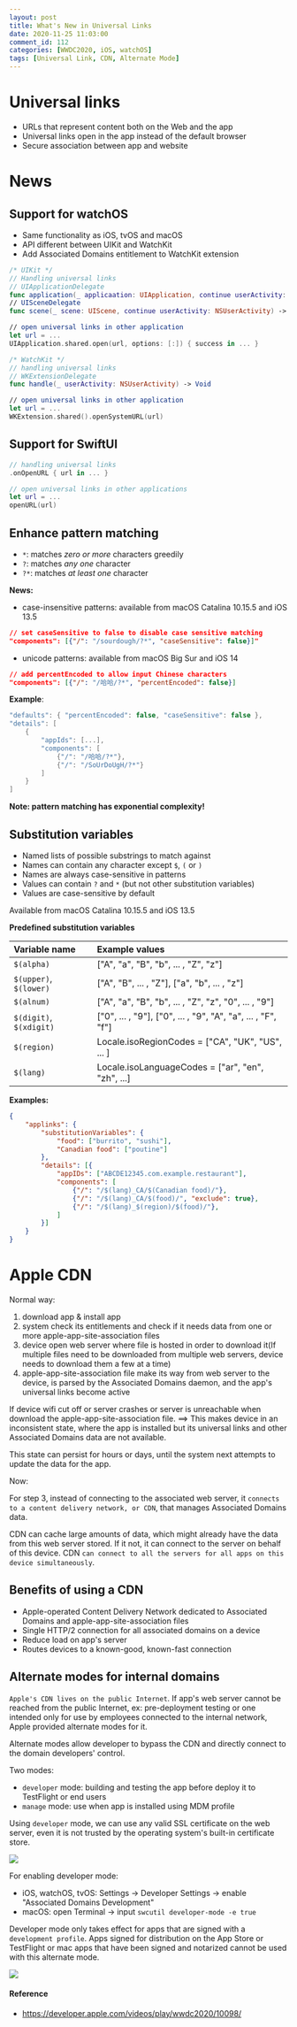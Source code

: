 ```yaml
---
layout: post
title: What's New in Universal Links
date: 2020-11-25 11:03:00
comment_id: 112
categories: [WWDC2020, iOS, watchOS]
tags: [Universal Link, CDN, Alternate Mode]
---
```


# Universal links

- URLs that represent content both on the Web and the app
- Universal links open in the app instead of the default browser
- Secure association between app and website

# News

## Support for watchOS

- Same functionality as iOS, tvOS and macOS
- API different between UIKit and WatchKit
- Add Associated Domains entitlement to WatchKit extension

```swift
/* UIKit */
// Handling universal links
// UIApplicationDelegate
func application(_ applicaation: UIApplication, continue userActivity: NSUserActivity, restorationHandler: @escaping([UIUserActivityRestoring]?) -> Void) -> Bool
// UISceneDelegate
func scene(_ scene: UIScene, continue userActivity: NSUserActivity) -> Void

// open universal links in other application
let url = ...
UIApplication.shared.open(url, options: [:]) { success in ... }

/* WatchKit */
// handling universal links
// WKExtensionDelegate
func handle(_ userActivity: NSUserActivity) -> Void

// open universal links in other application
let url = ...
WKExtension.shared().openSystemURL(url)
```

## Support for SwiftUI

```swift
// handling universal links
.onOpenURL { url in ... }

// open universal links in other applications
let url = ...
openURL(url)
```

## Enhance pattern matching

- `*`: matches *zero or more* characters greedily
- `?`: matches *any one* character
- `?*`: matches *at least one* character

**News:**

- case-insensitive patterns: available from macOS Catalina 10.15.5 and iOS 13.5

```json
// set caseSensitive to false to disable case sensitive matching
"components": [{"/": "/sourdough/?*", "caseSensitive": false}]"
```

- unicode patterns: available from macOS Big Sur and iOS 14

```json
// add percentEncoded to allow input Chinese characters
"components": [{"/": "/哈哈/?*", "percentEncoded": false}]
```

**Example**:

```swift
"defaults": { "percentEncoded": false, "caseSensitive": false },
"details": [
	{
		"appIds": [...],
		"components": [
			{"/": "/哈哈/?*"},
			{"/": "/SoUrDoUgH/?*"}
		]
	}
]
```

**Note: pattern matching has exponential complexity!**

## Substitution variables

- Named lists of possible substrings to match against
- Names can contain any character except `$`, `(` or `)`
- Names are always case-sensitive in patterns
- Values can contain `?` and `*` (but not other substitution variables)
- Values are case-sensitive by default

Available from macOS Catalina 10.15.5 and iOS 13.5

**Predefined substitution variables**

| Variable name | Example values |
| :--- | :--- |
| `$(alpha)` | ["A", "a", "B", "b", ... , "Z", "z"] |
| `$(upper)`, `$(lower)` | ["A", "B", ... , "Z"], ["a", "b", ... , "z"] |
| `$(alnum)` | ["A", "a", "B", "b", ... , "Z", "z", "0", ... , "9"] |
| `$(digit)`, `$(xdigit)` | ["0", ... , "9"], ["0", ... , "9", "A", "a", ... , "F", "f"] |
| `$(region)` | Locale.isoRegionCodes = ["CA", "UK", "US", ... ] |
| `$(lang)` | Locale.isoLanguageCodes = ["ar", "en", "zh", ...] |

**Examples:**

```json
{
	"applinks": {
		"substitutionVariables": {
			"food": ["burrito", "sushi"],
			"Canadian food": ["poutine"]
		},
		"details": [{
			"appIDs": ["ABCDE12345.com.example.restaurant"],
			"components": [
				{"/": "/$(lang)_CA/$(Canadian food)/"},
				{"/": "/$(lang)_CA/$(food)/", "exclude": true},
				{"/": "/$(lang)_$(region)/$(food)/"},
			]
		}]
	}
}
```

# Apple CDN

Normal way:

1. download app & install app
2. system check its entitlements and check if it needs data from one or more apple-app-site-association files
3. device open web server where file is hosted in order to download it(If multiple files need to be downloaded from multiple web servers, device needs to download them a few at a time)
4. apple-app-site-association file make its way from web server to the device, is parsed by the Associated Domains daemon, and the app's universal links become active

If device wifi cut off or server crashes or server is unreachable when download the apple-app-site-association file.
==> This makes device in an inconsistent state, where the app is installed but its universal links and other Associated Domains data are not available.

This state can persist for hours or days, until the system next attempts to update the data for the app.

Now:

For step 3, instead of connecting to the associated web server, it `connects to a content delivery network, or CDN`, that manages Associated Domains data.

CDN can cache large amounts of data, which might already have the data from this web server stored. If it not, it can connect to the server on behalf of this device. CDN `can connect to all the servers for all apps on this device simultaneously`.

## Benefits of using a CDN

- Apple-operated Content Delivery Network dedicated to Associated Domains and apple-app-site-association files
- Single HTTP/2 connection for all associated domains on a device
- Reduce load on app's server
- Routes devices to a known-good, known-fast connection

## Alternate modes for internal domains

`Apple's CDN lives on the public Internet`. If app's web server cannot be reached from the public Internet, ex: pre-deployment testing or one intended only for use by employees connected to the internal network, Apple provided alternate modes for it.

Alternate modes allow developer to bypass the CDN and directly connect to the domain developers' control.

Two modes:

- `developer` mode: building and testing the app before deploy it to TestFlight or end users
- `manage` mode: use when app is installed using MDM profile

Using `developer` mode, we can use any valid SSL certificate on the web server, even it is not trusted by the operating system's built-in certificate store.

![](/images/2020-11-25-What's-New-in-Universal-Links/alternate_mode.png)

For enabling developer mode:

- iOS, watchOS, tvOS: Settings -> Developer Settings -> enable "Associated Domains Development"
- macOS: open Terminal -> input `swcutil developer-mode -e true`

Developer mode only takes effect for apps that are signed with a `development profile`. Apps signed for distribution on the App Store or TestFlight or mac apps that have been signed and notarized cannot be used with this alternate mode.

![](/images/2020-11-25-What's-New-in-Universal-Links/entitlement.png)

#### Reference

- <https://developer.apple.com/videos/play/wwdc2020/10098/>
